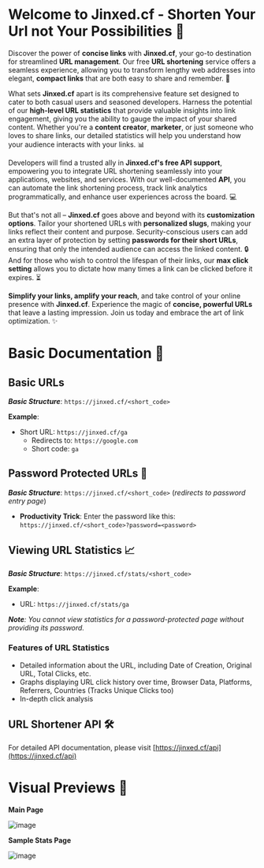 # **Welcome to Jinxed.cf - Shorten Your Url not Your Possibilities** 🚀

Discover the power of **concise links** with **Jinxed.cf**, your go-to destination for streamlined **URL management**. Our free **URL shortening** service offers a seamless experience, allowing you to transform lengthy web addresses into elegant, **compact links** that are both easy to share and remember. 🙌

What sets **Jinxed.cf** apart is its comprehensive feature set designed to cater to both casual users and seasoned developers. Harness the potential of our **high-level URL statistics** that provide valuable insights into link engagement, giving you the ability to gauge the impact of your shared content. Whether you're a **content creator**, **marketer**, or just someone who loves to share links, our detailed statistics will help you understand how your audience interacts with your links. 📊

Developers will find a trusted ally in **Jinxed.cf's free API support**, empowering you to integrate URL shortening seamlessly into your applications, websites, and services. With our well-documented **API**, you can automate the link shortening process, track link analytics programmatically, and enhance user experiences across the board. 💻

But that's not all – **Jinxed.cf** goes above and beyond with its **customization options**. Tailor your shortened URLs with **personalized slugs**, making your links reflect their content and purpose. Security-conscious users can add an extra layer of protection by setting **passwords for their short URLs**, ensuring that only the intended audience can access the linked content. 🔒 And for those who wish to control the lifespan of their links, our **max click setting** allows you to dictate how many times a link can be clicked before it expires. ⏳

**Simplify your links, amplify your reach**, and take control of your online presence with **Jinxed.cf**. Experience the magic of **concise, powerful URLs** that leave a lasting impression. Join us today and embrace the art of link optimization. ✨

# Basic Documentation 📝

## Basic URLs

**_Basic Structure_**: `https://jinxed.cf/<short_code>`

**Example**:
- Short URL: `https://jinxed.cf/ga`
  - Redirects to: `https://google.com`
  - Short code: `ga`

## Password Protected URLs 🔐

**_Basic Structure_**: `https://jinxed.cf/<short_code>` (_redirects to password entry page_)

- **Productivity Trick**: Enter the password like this: `https://jinxed.cf/<short_code>?password=<password>`

## Viewing URL Statistics 📈

**_Basic Structure_**: `https://jinxed.cf/stats/<short_code>`

**Example**:
- URL: `https://jinxed.cf/stats/ga`

_**Note**: You cannot view statistics for a password-protected page without providing its password._

### Features of URL Statistics

- Detailed information about the URL, including Date of Creation, Original URL, Total Clicks, etc.
- Graphs displaying URL click history over time, Browser Data, Platforms, Referrers, Countries (Tracks Unique Clicks too)
- In-depth click analysis

## URL Shortener API 🛠️

For detailed API documentation, please visit [https://jinxed.cf/api](https://jinxed.cf/api)

# Visual Previews 👀

**Main Page**

![image](https://github.com/Zingzy/jinxed.cf/assets/90309290/f50c90b2-bae2-4862-8383-f46300c3ae7b)

**Sample Stats Page**

![image](https://github.com/Zingzy/jinxed.cf/assets/90309290/3eb2b44d-f8aa-490e-a11a-700845165e3b)


